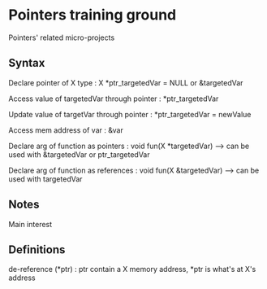 # Pointers training ground
Pointers' related  micro-projects

## Syntax
Declare pointer of X type : X *ptr_targetedVar = NULL or &targetedVar

Access value of targetedVar through pointer : *ptr_targetedVar

Update value of targetVar through pointer : *ptr_targetedVar = newValue

Access mem address of var : &var

Declare arg of function as pointers : void fun(X *targetedVar) --> can be used with &targetedVar or ptr_targetedVar

Declare arg of function as references : void fun(X &targetedVar) --> can be used with targetedVar

## Notes
Main interest

## Definitions
de-reference (*ptr) : ptr contain a X memory address, *ptr is what's at X's address
